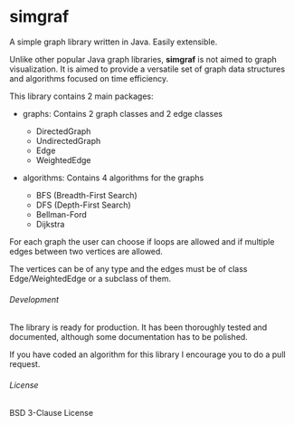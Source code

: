 # simgraf
A simple graph library written in Java.
Easily extensible.

Unlike other popular Java graph libraries, <b>simgraf</b> is not aimed to graph visualization. It is aimed to provide a versatile set of graph data structures and algorithms focused on time efficiency.  

This library contains 2 main packages:
* graphs: Contains 2 graph classes and 2 edge classes
    * DirectedGraph
    * UndirectedGraph
    * Edge
    * WeightedEdge


* algorithms: Contains 4 algorithms for the graphs
    * BFS (Breadth-First Search)
    * DFS (Depth-First Search)
    * Bellman-Ford
    * Dijkstra

For each graph the user can choose if loops are allowed and if multiple edges between two vertices are allowed.

The vertices can be of any type and the edges must be of class Edge/WeightedEdge or a subclass of them.

###### Development

The library is ready for production. It has been thoroughly tested and documented, although some documentation has to be polished.

If you have coded an algorithm for this library I encourage you to do a pull request.

###### License

BSD 3-Clause License
